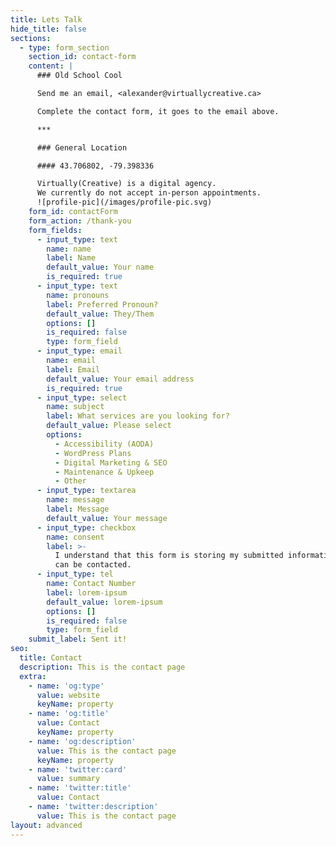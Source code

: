 ```yaml
---
title: Lets Talk
hide_title: false
sections:
  - type: form_section
    section_id: contact-form
    content: |
      ### Old School Cool

      Send me an email, <alexander@virtuallycreative.ca>

      Complete the contact form, it goes to the email above.

      ***

      ### General Location

      #### 43.706802, -79.398336

      Virtually(Creative) is a digital agency.
      We currently do not accept in-person appointments.
      ![profile-pic](/images/profile-pic.svg)
    form_id: contactForm
    form_action: /thank-you
    form_fields:
      - input_type: text
        name: name
        label: Name
        default_value: Your name
        is_required: true
      - input_type: text
        name: pronouns
        label: Preferred Pronoun?
        default_value: They/Them
        options: []
        is_required: false
        type: form_field
      - input_type: email
        name: email
        label: Email
        default_value: Your email address
        is_required: true
      - input_type: select
        name: subject
        label: What services are you looking for?
        default_value: Please select
        options:
          - Accessibility (AODA)
          - WordPress Plans
          - Digital Marketing & SEO
          - Maintenance & Upkeep
          - Other
      - input_type: textarea
        name: message
        label: Message
        default_value: Your message
      - input_type: checkbox
        name: consent
        label: >-
          I understand that this form is storing my submitted information so I
          can be contacted.
      - input_type: tel
        name: Contact Number
        label: lorem-ipsum
        default_value: lorem-ipsum
        options: []
        is_required: false
        type: form_field
    submit_label: Sent it!
seo:
  title: Contact
  description: This is the contact page
  extra:
    - name: 'og:type'
      value: website
      keyName: property
    - name: 'og:title'
      value: Contact
      keyName: property
    - name: 'og:description'
      value: This is the contact page
      keyName: property
    - name: 'twitter:card'
      value: summary
    - name: 'twitter:title'
      value: Contact
    - name: 'twitter:description'
      value: This is the contact page
layout: advanced
---
```

